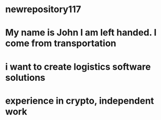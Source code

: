 # newrepository117

# My name is John I am left handed. I come from transportation 
# i want to create logistics software solutions 
# experience in crypto, independent work
